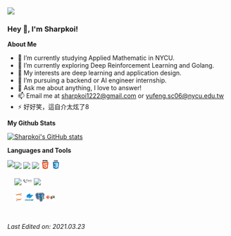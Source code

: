 <img src="https://emojis.slackmojis.com/emojis/images/1579216111/7550/pikachu_wave.gif?1579216111" align="center" width="28" /> 
<h3> Hey 👋, I'm Sharpkoi!</h3

<br />

**About Me**
- 💼 I’m currently studying Applied Mathematic in NYCU.
- 🌱 I’m currently exploring Deep Reinforcement Learning and Golang.
- 🥰 My interests are deep learning and application design.
- 🎯 I’m pursuing a backend or AI engineer internship.
- 💬 Ask me about anything, I love to answer!
- 📫 Email me at [sharpkoi1222@gmail.com](mailto:sharpkoi1222@gmail.com) or [yufeng.sc06@nycu.edu.tw](mailto:yufeng.sc06@nycu.edu.tw)
- ⚡ 好好笑，這自介太炫了8

**My Github Stats**

[![Sharpkoi's GitHub stats](https://github-readme-stats.vercel.app/api?username=sharpkoi&count_private=true&show_icons=true&theme=radical)](https://github.com/sharpkoi/github-readme-stats)

**Languages and Tools**  

<img align="left" style="display:inline" src="https://github-profile-summary-cards.vercel.app/api/cards/repos-per-language?username=sharpkoi&theme=monokai" height="120px"></img>

<code><img height="20" src="https://raw.githubusercontent.com/jmnote/z-icons/master/svg/python.svg"></code>
<code><img height="20" src="https://raw.githubusercontent.com/jmnote/z-icons/master/svg/java.svg"></code>
<code><img height="20" src="https://raw.githubusercontent.com/jmnote/z-icons/master/svg/javascript.svg"></code>
<code><img height="20" src="https://raw.githubusercontent.com/github/explore/80688e429a7d4ef2fca1e82350fe8e3517d3494d/topics/html/html.png"></code>
<code><img height="20" src="https://raw.githubusercontent.com/github/explore/80688e429a7d4ef2fca1e82350fe8e3517d3494d/topics/css/css.png"></code>

<code><img height="20" src="https://www.gstatic.com/devrel-devsite/prod/ved68c5b45247708d39b942409c0b0cad28e05b5ea44da81f3513279ef6e829a1/tensorflow/images/favicon.png"></code><!-- <code><img height="20" src="https://pytorch.org/assets/images/pytorch-logo.png"></code> -->
<code><img height="20" src="https://raw.githubusercontent.com/github/explore/80688e429a7d4ef2fca1e82350fe8e3517d3494d/topics/flask/flask.png"></code><!-- <code><img height="20" src="https://spring.io/images/favicon-9d25009f65637a49ac8d91eb1cf7b75e.ico"></code> -->
<code><img height="20" src="https://devs.powernukkit.org/assets/images/powernukkit-icon-logo.png"></code>

<code><img height="20" src="https://raw.githubusercontent.com/github/explore/80688e429a7d4ef2fca1e82350fe8e3517d3494d/topics/jupyter-notebook/jupyter-notebook.png"></code>
<code><img height="20" src="https://raw.githubusercontent.com/github/explore/80688e429a7d4ef2fca1e82350fe8e3517d3494d/topics/docker/docker.png"></code>
<code><img height="20" src="https://raw.githubusercontent.com/github/explore/80688e429a7d4ef2fca1e82350fe8e3517d3494d/topics/postgresql/postgresql.png"></code>
<code><img height="20" src="https://raw.githubusercontent.com/github/explore/80688e429a7d4ef2fca1e82350fe8e3517d3494d/topics/git/git.png"></code>

<br />

_Last Edited on: 2021.03.23_
